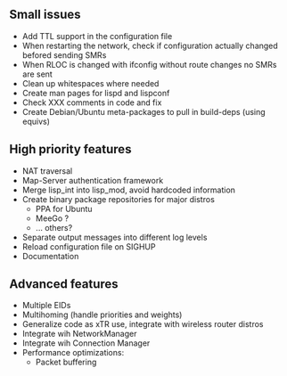 Small issues
------------

  * Add TTL support in the configuration file
  * When restarting the network, check if configuration actually changed befored sending SMRs
  * When RLOC is changed with ifconfig without route changes no SMRs are sent
  * Clean up whitespaces where needed
  * Create man pages for lispd and lispconf
  * Check XXX comments in code and fix
  * Create Debian/Ubuntu meta-packages to pull in build-deps (using equivs)

High priority features
----------------------

  * NAT traversal
  * Map-Server authentication framework
  * Merge lisp_int into lisp_mod, avoid hardcoded information
  * Create binary package repositories for major distros
    * PPA for Ubuntu
    * MeeGo ?
    * ... others?
  * Separate output messages into different log levels
  * Reload configuration file on SIGHUP
  * Documentation


Advanced features
-----------------

  * Multiple EIDs
  * Multihoming (handle priorities and weights)
  * Generalize code as xTR use, integrate with wireless router distros
  * Integrate wih NetworkManager
  * Integrate wih Connection Manager
  * Performance optimizations:
    * Packet buffering
